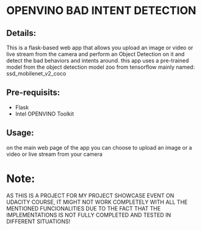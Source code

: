 # OPENVINO BAD INTENT DETECTION
## Details:
This is a flask-based web app that allows you upload an image or video or live stream from the camera and perform an Object Detection on it and detect the bad behaviors and intents around.
this app uses a pre-trained model from the object detection model zoo from tensorflow mainly named: ssd_mobilenet_v2_coco
## Pre-requisits:
* Flask
* Intel OPENVINO Toolkit
## Usage:
on the main web page of the app you can choose to upload an image or a video or live stream from your camera
# Note:
AS THIS IS A PROJECT FOR MY PROJECT SHOWCASE EVENT ON UDACITY COURSE, IT MIGHT NOT WORK COMPLETELY WITH ALL THE MENTIONED FUNCIONALITIES DUE TO THE FACT THAT THE IMPLEMENTATIONS IS NOT FULLY COMPLETED AND TESTED IN DIFFERENT SITUATIONS!
